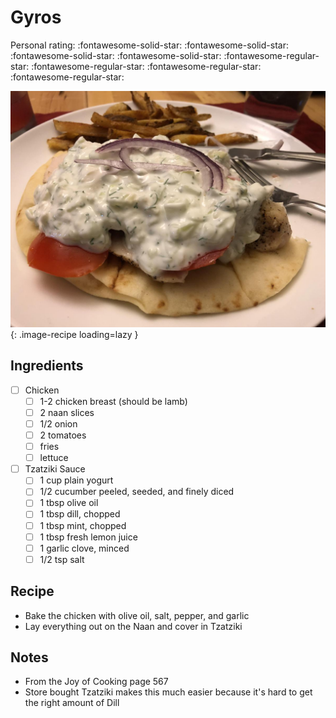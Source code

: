 # Gyros

<!-- {cts} rating=1; (User can specify rating on scale of 1-5) -->

Personal rating: :fontawesome-solid-star: :fontawesome-solid-star: :fontawesome-solid-star: :fontawesome-solid-star: :fontawesome-regular-star: :fontawesome-regular-star: :fontawesome-regular-star: :fontawesome-regular-star:

<!-- {cte} -->

<!-- {cts} name_image=gyros.jpg; (User can specify image name) -->

![gyros.jpg](./gyros.jpg){: .image-recipe loading=lazy }

<!-- {cte} -->

## Ingredients

- [ ] Chicken
    - [ ] 1-2 chicken breast (should be lamb)
    - [ ] 2 naan slices
    - [ ] 1/2 onion
    - [ ] 2 tomatoes
    - [ ] fries
    - [ ] lettuce
- [ ] Tzatziki Sauce
    - [ ] 1 cup plain yogurt
    - [ ] 1/2 cucumber peeled, seeded, and finely diced
    - [ ] 1 tbsp olive oil
    - [ ] 1 tbsp dill, chopped
    - [ ] 1 tbsp mint, chopped
    - [ ] 1 tbsp fresh lemon juice
    - [ ] 1 garlic clove, minced
    - [ ] 1/2 tsp salt

## Recipe

- Bake the chicken with olive oil, salt, pepper, and garlic
- Lay everything out on the Naan and cover in Tzatziki

## Notes

- From the Joy of Cooking page 567
- Store bought Tzatziki makes this much easier because it's hard to get the right amount of Dill
